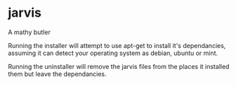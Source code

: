 jarvis
======

A mathy butler

Running the installer will attempt to use apt-get to install it's dependancies, 
assuming it can detect your operating system as debian, ubuntu or mint.

Running the uninstaller will remove the jarvis files from the places it installed
them but leave the dependancies.
